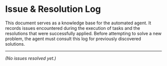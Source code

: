 # Issue & Resolution Log

This document serves as a knowledge base for the automated agent. It records issues encountered during the execution of tasks and the resolutions that were successfully applied. Before attempting to solve a new problem, the agent must consult this log for previously discovered solutions.

---

*(No issues resolved yet.)*